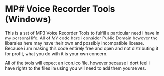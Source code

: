 # MP# Voice Recorder Tools (Windows)

This is a set of MP3 Voice Recorder Tools to fulfill a particular need i have in my personal life. All of *MY* code here i consider Public Domain however the libaraies here may have their own and possibly incompatible license. Because i am making this code entirely free and open and not distributing it for profit, what you do with it is your own concern.

All of the tools will expect an icon.ico file, however because i dont feel i have rights to the files im using you will need to add them yourselves.